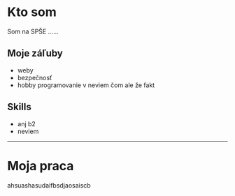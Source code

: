 # Kto som
Som na SPŠE ......
## Moje záľuby
- weby
- bezpečnosť
- hobby programovanie v neviem čom ale že fakt

## Skills
- anj b2
- neviem
---
# Moja praca
ahsuashasudaifbsdjaosaiscb
